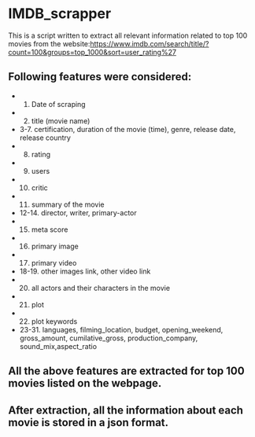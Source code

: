 # IMDB_scrapper
This is a script written to extract all relevant information related to top 100 movies from the website:https://www.imdb.com/search/title/?count=100&groups=top_1000&sort=user_rating%27

## Following features were considered:
- 1. Date of scraping
- 2. title (movie name)
- 3-7. certification, duration of the movie (time), genre, release date, release country
- 8. rating
- 9. users
- 10. critic
- 11. summary of the movie
- 12-14. director, writer, primary-actor
- 15. meta score
- 16. primary image
- 17. primary video
- 18-19. other images link, other video link
- 20. all actors and their characters in the movie
- 21. plot
- 22. plot keywords
- 23-31. languages, filming_location, budget, opening_weekend, gross_amount, cumilative_gross, production_company, sound_mix,aspect_ratio

## All the above features are extracted for top 100 movies listed on the webpage.
## After extraction, all the information about each movie is stored in a json format.
